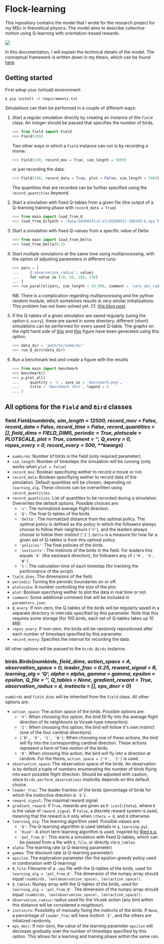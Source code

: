 # Flock-learning

This repository contains the model that I wrote for the research project for my MSc in theoretical physics. The model aims to describe collective motion using Q-learning with orientation-based rewards.

![](20200614-102301.gif)

In this documentation, I will explain the technical details of the model. The conceptual framework is written down in my thesis, which can be found [here](http://hdl.handle.net/1887/137060).

## Getting started

First setup your (virtual) environment:

```shell
$ pip install -r requirements.txt
```

Simulations can then be performed in a couple of different ways:

1. Start a regular simulation directly by creating an instance of the `Field` class. An integer should be passed that specifies the number of birds.
    ```python
    >>> from field import Field
    >>> Field(100)
    ```
    Two other ways in which a `Field` instance can run is by recording a movie:
    ```python
    >>> Field(100, record_mov = True, sim_length = 5000)
    ```
    or just recording the data:
    ```python
    >>> Field(100, record_data = True, plot = False, sim_length = 5000)
    ```
    The quantities that are recorded can be further specified using the `record_quantities` keyword.

2. Start a simulation with fixed Q-tables from a given file (the output of a Q-learning training phase with `record_data = True`)

    ```python
    >>> from main import load_from_Q
    >>> load_from_Q(fpath = 'data/20200531/2-VI/20200531-100329-Q.npy')
    ```
3. Start a simulation with fixed Q-values from a specific value of Delta

    ```python
    >>> from main import load_from_Delta
    >>> load_from_Delta(0.2)
    ```

4. Start multiple simulations at the same time using multiprocessing, with the option of adjusting parameters in different runs:

    ```python
    >>> pars = [
    ...     {'observation_radius': value}
    ...     for value in [10, 50, 100, 150]
    ... ]
    >>> run_parallel(pars, sim_length = 10_000, comment = 'vary_obs_rad')
    ```
    NB: There is a complication regarding multiprocessing and the python random module, which sometimes results in very similar initializations. This problem has not been solved yet. Cf. [this blog post](https://www.sicara.ai/blog/2019-01-28-how-computer-generate-random-numbers).

5. If the Q-tables of a given simulation are saved regularly (using the option `Q_every`), these are saved in some directory, different (short) simulations can be performed for every saved Q-table. The graphs on the right hand side of [this](thesis-figures/learning_params.pdf) and [this](thesis-figures/lead_frac_obs_rad_discrete.pdf) figure have been generated using this option.

    ```python
    >>> data_dir = 'path/to/some/dir'
    >>> run_Q_dirs(data_dir)
    ```

6. Run a benchmark test and create a figure with the results

    ```python
    >>> from main import benchmark
    >>> benchmark()
    >>> p.plot_all(
    ...     quantity = 't', save_as = 'benchmark.png',
    ...     title = 'Benchmark test', legend = 8
    ... )
    ```

## All options for the `Field` and `Bird` classes

### field.Field(*numbirds, sim_length = 12500, record_mov = False, record_data = False, record_time = False, record_quantities = [], field_dims = FIELD_DIMS, periodic = True, plotscale = PLOTSCALE, plot = True, comment = '', Q_every = 0, repos_every = 0, record_every = 500, \*\*kwargs*)

* `numbirds`: Number of birds in the field (only required parameter).
* `sim_length`: Number of timesteps the simulation will be running (only works when `plot = False`)
* `record_mov`: Boolean specifiying wether to record a movie or not.
* `record_data`: Boolean specifiying wether to record data of the simulation. Default quantities will be chosen, depending on `learning_alg`. These choices can be overwritten using `record_quantities`.
* `record_quantities`: List of quantities to be recorded during a simulation. Overwrites the default options. Possible choices are:
    * `'v'`: The normalized average flight direction.
    * `'Q'`: The final Q-tables of the birds.
    * `'Delta'`: The normalized distance from the optimal policy. The optimal policy is defined as the policy in which the followers always choose to follow their neighbours (`'V'`), and the leaders always choose to follow their instinct (`'I'`). `Delta` is a measure for how far a given set of Q-tables is from this optimal policy.
    * `'policies'`: The final policies of the birds.
    * `'instincts'`: The instincts of the birds in the field. For leaders this equals `'E'` (the eastward direction), for followers any of `['N', 'S', 'W']`.
    * `'t'`: The calculation time of each timestep (for tracking the performance of the script).
* `field_dims`: The dimensions of the field.
* `periodic`: Turning the periodic boundaries on or off.
* `plotscale`: A number controlling the size of the plot.
* `plot`: Boolean specifying wether to plot the data in real time or not.
* `comment`: Some additional comment that will be included in `parameters.json`.
* `Q_every`: If non-zero, the Q-tables of the birds will be regularly saved in a separate directory in intervals specified by this parameter. Note that this requires some storage (for 100 birds, each set of Q-tables takes up 10 MB).
* `repos_every`: If non-zero, the birds will be randomly repositioned after each number of timesteps specified by this parameter.
* `record_every`: Specifies the interval for recording the data.

All other options will be passed to the `birds.Birds` instance.

### birds.Birds(*numbirds, field_dims, action_space = A, observation_space = O, leader_frac = 0.25, reward_signal = R, learning_alg = 'Q', alpha = alpha, gamma = gamma, epsilon = epsilon, Q_file = '', Q_tables = None, gradient_reward = True, observation_radius = d, instincts = [], eps_decr = 0*)

`numbirds` and `field_dims` will be inherited from the `Field` class. All other options are:

* `action_space`: The action space of the birds. Possible options are:
    * `'V'`: When choosing this option, the bird fill fly into the average flight direction of its neighbours (a Vicsek-type interaction).
    * `'I'`: When choosing this option, the bird will follow it's own instinct (one of the four cardinal directions).
    * `['N', 'E', 'S', 'W']`: When choosing one of these actions, the bird will fly into the corresponding cardinal direction. These actions represent a form of free motion of the birds.
    * `'R'`: When choosing this action, the bird will fly into a direction at random.
    For the thesis, `action_space = ['V', 'I']` is used.
* `observation_space`: The observation space of the birds. An observation is by default a tuple of numbers enumerating the number of birds flying into each possible flight direction. Should be adjusted with caution, since `Birds.perform_observations` implicitly depends on this default choice.
* `leader_frac`: The leader fraction of the birds (percentage of birds for which the instinctive drection is `'E'`).
* `reward_signal`: The maximal reward signal.
* `gradient_reward`: If `True`, rewards are given as `R \cos{\theta}`, where `R` is the value of `reward_signal`. If `False`, a discrete reward system is used, meaning that the reward is `R` only when `\theta = 0`, and `0` otherwise.
* `learning_alg`: The learning algorithm used. Possible values are:
    * `'Q'`: The Q-learning algorithm is used (details in `q_learning.py`).
    * `'Ried'`: A short term learning algorithm is used, inspired by [Ried e.a.](https://dx.doi.org/10.1371/journal.pone.0212044)
    * `'pol_from_Q'`: This starts a simulation with fixed Q-tables, which can be passed from a file with `Q_file`, or directly via `Q_tables`.
* `alpha`: The learning rate (a Q-learning parameter)
* `gamma`: The discount rate (a Q-learning parameter)
* `epsilon`: The exploration parameter (for the epsilon-greedy policy used in combination with Q-learning)
* `Q_file`: Filename of a `.npy` file with the Q-tables of the birds, used for `learning_alg = 'pol_from_Q'`. The dimension of the numpy array should equal `(numbirds, len(observation_space), len(action_space))`.
* `Q_tables`: Numpy array with the Q-tables of the birds, used for `learning_alg = 'pol_from_Q'`. The dimension of the numpy array should equal `(numbirds, len(observation_space), len(action_space))`.
* `observation_radius`: radius used for the Vicsek action (any bird within this distance will be considered a *neighbour*).
* `instincts`: Possibility of manually fixing the instincts of the birds. If `None`, a percentage of `leader_frac` will have instinct `'E'`, and the others are initalized randomly.
* `eps_decr`: If non-zero, the value of the learning parameter `epsilon` will decrease gradually over the number of timesteps specified by this option. This allows for a learning and training phase within the same run.
